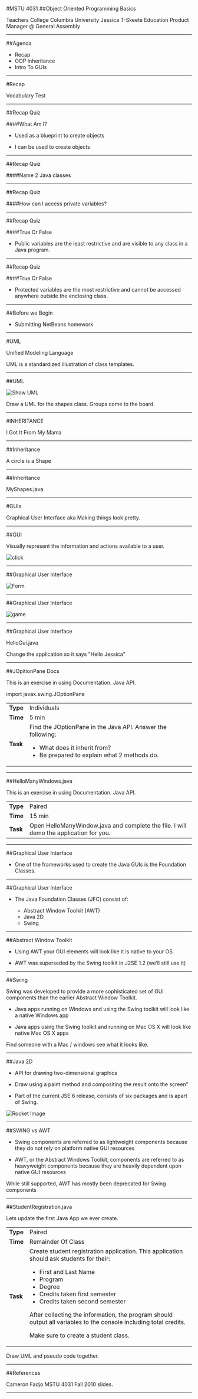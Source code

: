 <section data-background="images/teachers_college.jpg">
</section>

#MSTU 4031
##Object Oriented Programming Basics


Teachers College Columbia University
Jessica T-Skeete Education Product Manager @ General Assembly
</div>

---

##Agenda

*	Recap
*	OOP Inheritance
*	Intro To GUIs
	
---


<section data-background="../arial_columbia.jpg">
</section>

#Recap

<div class="label">
<p>Vocabulary Test</p>
</div>

---


##Recap Quiz

####What Am I?

*	Used as a blueprint to create objects 

*	I can be used to create objects

<aside class="notes">

</aside>

---


##Recap Quiz

####Name 2 Java classes

<aside class="notes">

</aside>

---



##Recap Quiz

####How can I access private variables?

<aside class="notes">

</aside>

---


##Recap Quiz

####True Or False

*	Public variables are the least restrictive and are visible to any class in a Java program. 

<aside class="notes">

</aside>

---

##Recap Quiz

####True Or False

*	Protected variables are the most restrictive and cannot be accessed anywhere outside the enclosing class.

<aside class="notes">

</aside>

---

##Before we Begin

*	Submitting NetBeans homework

---


<section data-background="images/columbia_alma.jpg">
</section>

#UML

<div class="label">
<p>Unified Modeling Language</p>
</div>

<aside class="notes"> 

UML is a standardized illustration of class templates.

</aside>

---

##UML

![Show UML](images/UML.png)


<aside class="notes">
	Draw a UML for the shapes class. 
	Groups come to the board.
</aside>

---


<section data-background="images/Columbia.jpg">
</section>
#INHERITANCE

<div class="label">
<p>I Got It From My Mama</p>
</div>

---

##Inheritance

A circle is a Shape
<aside class="notes"> 


</aside>

---

##Inheritance

MyShapes.java

---


<section data-background="images/Columbia_sign.jpg">
</section>
#GUIs

<div class="label">
<p>Graphical User Interface aka Making things look pretty.</p>
</div>

---

##GUI

Visually represent the information and actions available to a user.

![click](images/submit.jpeg)

---

##Graphical User Interface

![Form](images/form.png)

---

##Graphical User Interface

![game](images/game.jpg)

---


##Graphical User Interface

HelloGui.java

<aside class="notes"> 
	Change the application so it says "Hello Jessica"
</aside>

---

##JOpitionPane Docs

This is an exercise in using Documentation. Java API.

import javax.swing.JOptionPane 

<table>
<tr>
<td><b>Type</b></td>
<td>Individuals</td>
</tr>
<tr>
<td><b>Time</b></td>
<td>5 min</td>
</tr>
<tr>
<td><b>Task</b></td>
<td>
	Find the JOptionPane in the Java API. Answer the following: 
	<ul>
		<li>What does it inherit from?</li>
		<li>Be prepared to explain what 2 methods do.</li>
	</ul>
</td>
</tr>
</table>

---

##HelloManyWindows.java

This is an exercise in using Documentation. Java API.

<table>
<tr>
<td><b>Type</b></td>
<td>Paired</td>
</tr>
<tr>
<td><b>Time</b></td>
<td>15 min</td>
</tr>
<tr>
<td><b>Task</b></td>
<td>
	Open HelloManyWindow.java and complete the file. I will demo the application for you. 
</td>
</tr>
</table>

---

##Graphical User Interface

*	One of the frameworks used to create the Java GUIs is the Foundation Classes.

---

##Graphical User Interface

*	The Java Foundation Classes (JFC) consist of:

	*	Abstract Window Toolkit (AWT)
	*	Java 2D
	*	Swing

<aside class="notes"> 

</aside>

---

##Abstract Window Toolkit

*	Using AWT your GUI elements will look like it is native to your OS.

*	AWT was superseded by the Swing toolkit in J2SE 1.2 (we’ll still use it)

---

##Swing

Swing was developed to provide a more sophisticated set of GUI components than the earlier Abstract Window Toolkit.

*	Java apps running on Windows and using the Swing toolkit will look like a native Windows app


*	Java apps using the Swing toolkit and running on Mac OS X will look like native Mac OS X apps

<aside class="notes"> 

Find someone with a Mac / windows see what it looks like. 

</aside>

---

##Java 2D

*	API for drawing two-dimensional graphics 

*	Draw using a paint method and compositing the result onto the screen”

*	Part of the current JSE 6 release, consists of six packages and is apart of Swing.

![Rocket Image](images/Rocket.png)
<aside class="notes"> 

</aside>

---

##SWING vs AWT

*	Swing components are referred to as lightweight components because they do not rely on platform native GUI resources

*	AWT, or the Abstract Windows Toolkit, components are referred to as heavyweight components because they are heavily dependent upon native GUI resources

<aside class="notes"> 

While still supported, AWT has mostly been deprecated for Swing components

</aside>

---

##StudentRegistration.java

Lets update the first Java App we ever create.

<table>
<tr>
<td><b>Type</b></td>
<td>Paired</td>
</tr>
<tr>
<td><b>Time</b></td>
<td>Remainder Of Class</td>
</tr>
<tr>
<td><b>Task</b></td>
<td>
	Create student registration application. This application should ask students for their:
	<ul>
		<li>First and Last Name</li>
		<li>Program</li>
		<li>Degree</li>
		<li>Credits taken first semester</li>
		<li>Credits taken second semester</li>
	</ul>

After collecting the information, the program should output all variables to the console including total credits. 

Make sure to create a student class.
</td>
</tr>
</table>

<aside class="notes">
Draw UML and pseudo code together. 
</aside>

---


##References

Cameron Fadjo MSTU 4031 Fall 2010 slides.

---

